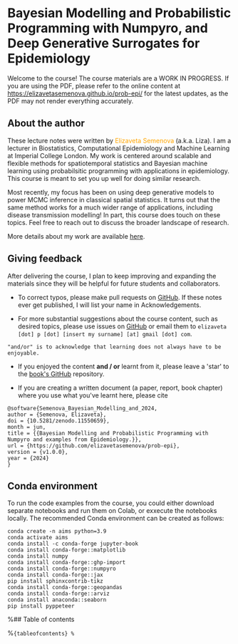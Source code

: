 # Bayesian Modelling and Probabilistic Programming with Numpyro, and Deep Generative Surrogates for Epidemiology

Welcome to the course! The course materials are a WORK IN PROGRESS. If you are using the PDF, please refer to the online content at <https://elizavetasemenova.github.io/prob-epi/> for the latest updates, as the PDF may not render everything accurately.

## About the author

These lecture notes were written by <span style="color:orange">Elizaveta Semenova</span> (a.k.a. Liza). I am a lecturer in Biostatistics, Computational Epidemiology and Machine Learning at Imperial College London. My work is centered around scalable and flexible methods for spatiotemporal statistics and Bayesian machine learning using probabilsitic programming with applications in epidemiology. This course is meant to set you up well for doing similar research. 

Most recently, my focus has been on using deep generative models to power MCMC inference in classical spatial statistics. It turns out that the same method works for a much wider range of applications, including disease transmission modelling! In part, this course does touch on these topics. Feel free to reach out to discuss the broader landscape of research. 

More details about my work are available [here](https://www.elizaveta-semenova.com/).


## Giving feedback

After delivering the course, I plan to keep improving and expanding the materials since they will be helpful for future students and collaborators.

- To correct typos, please make pull requests on [GitHub](https://github.com/elizavetasemenova/prob-epi). If these notes ever get published, I will list your name in Acknowledgements.

- For more substantial suggestions about the course content, such as desired topics, please use issues on [GitHub](https://github.com/elizavetasemenova/prob-epi) or email them to `elizaveta [dot] p [dot] [insert my surname] [at] gmail [dot] com`.

```{margin}
"and/or" is to acknowledge that learning does not always have to be enjoyable.
```
- If you enjoyed the content **and / or** learnt from it, please leave a 'star' to the [book's GitHub](https://github.com/elizavetasemenova/prob-epi) repository. 

- If you are creating a written document (a paper, report, book chapter) where you use what you've learnt here, please cite 

```
@software{Semenova_Bayesian_Modelling_and_2024,
author = {Semenova, Elizaveta},
doi = {10.5281/zenodo.11550659},
month = jun,
title = {{Bayesian Modelling and Probabilistic Programming with Numpyro and examples from Epidemiology.}},
url = {https://github.com/elizavetasemenova/prob-epi},
version = {v1.0.0},
year = {2024}
}
```

## Conda environment

To run the code examples from the course, you could either download separate notebooks and run them on Colab, or exxecute the notebooks locally. The recommended Conda environment can be created as follows:

```
conda create -n aims python=3.9
conda activate aims
conda install -c conda-forge jupyter-book
conda install conda-forge::matplotlib
conda install numpy
conda install conda-forge::ghp-import
conda install conda-forge::numpyro
conda install conda-forge::jax
pip install sphinxcontrib-tikz
conda install conda-forge::geopandas
conda install conda-forge::arviz
conda install anaconda::seaborn
pip install pyppeteer
```

%## Table of contents

%```{tableofcontents}
%```
